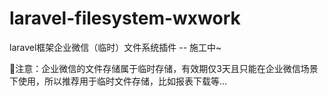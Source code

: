 # laravel-filesystem-wxwork
laravel框架企业微信（临时）文件系统插件 -- 施工中~

:rotating_light:注意：企业微信的文件存储属于临时存储，有效期仅3天且只能在企业微信场景下使用，所以推荐用于临时文件存储，比如报表下载等...
